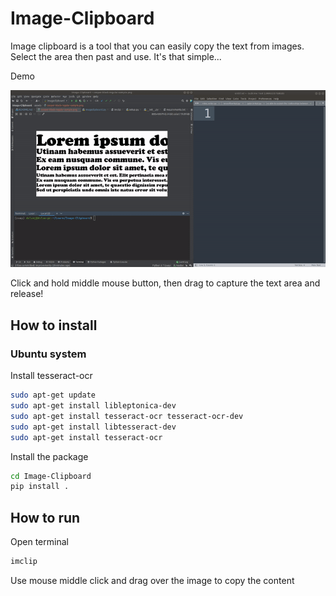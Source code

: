 # Image-Clipboard

Image clipboard is a tool that you can easily copy the text from images. Select the area then past and use. It's that simple...

Demo

![Alt Text](https://github.com/CodeProcessor/Image-Clipboard/blob/master/assets/image-clipboard.gif)

Click and hold middle mouse button, then drag to capture the text area and release!

## How to install

### Ubuntu system

Install tesseract-ocr
```bash
sudo apt-get update
sudo apt-get install libleptonica-dev 
sudo apt-get install tesseract-ocr tesseract-ocr-dev
sudo apt-get install libtesseract-dev
sudo apt-get install tesseract-ocr
```

Install the package
```bash
cd Image-Clipboard
pip install .
```

## How to run
Open terminal
```bash
imclip
```
Use mouse middle click and drag over the image to copy the content
